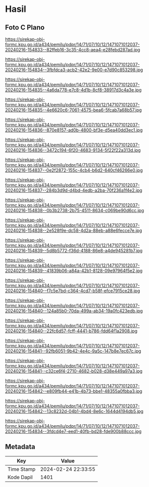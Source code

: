# Hasil

## Foto C Plano

https://sirekap-obj-formc.kpu.go.id/a434/pemilu/pdpr/14/71/07/10/12/1471071012037-20240216-154833--82ffeb16-3c35-4cc8-aea4-e28febd287ad.jpg

https://sirekap-obj-formc.kpu.go.id/a434/pemilu/pdpr/14/71/07/10/12/1471071012037-20240216-154834--3fbfdca3-acb2-42e2-9e00-e7d90c853298.jpg

https://sirekap-obj-formc.kpu.go.id/a434/pemilu/pdpr/14/71/07/10/12/1471071012037-20240216-154835--4a6da778-e7c8-4d1b-8cf8-38917d3c4a3e.jpg

https://sirekap-obj-formc.kpu.go.id/a434/pemilu/pdpr/14/71/07/10/12/1471071012037-20240216-154835--4e6620c6-7061-4575-bea6-5fcab7a68b57.jpg

https://sirekap-obj-formc.kpu.go.id/a434/pemilu/pdpr/14/71/07/10/12/1471071012037-20240216-154836--870e8157-ad0b-4800-bf3e-d5ea40dd3ec1.jpg

https://sirekap-obj-formc.kpu.go.id/a434/pemilu/pdpr/14/71/07/10/12/1471071012037-20240216-154836--3472c194-6f20-4683-9134-5f22f22a313d.jpg

https://sirekap-obj-formc.kpu.go.id/a434/pemilu/pdpr/14/71/07/10/12/1471071012037-20240216-154837--0e2f2872-155c-4cb4-b6d2-640cf46266e0.jpg

https://sirekap-obj-formc.kpu.go.id/a434/pemilu/pdpr/14/71/07/10/12/1471071012037-20240216-154837--284b3d9d-d4bd-4edb-a2ba-70f236a1f4e2.jpg

https://sirekap-obj-formc.kpu.go.id/a434/pemilu/pdpr/14/71/07/10/12/1471071012037-20240216-154838--0b3b2738-2b75-4511-8634-c069be90d6cc.jpg

https://sirekap-obj-formc.kpu.go.id/a434/pemilu/pdpr/14/71/07/10/12/1471071012037-20240216-154838--2e528f9e-dc58-4d2a-88eb-a88e6fecce7e.jpg

https://sirekap-obj-formc.kpu.go.id/a434/pemilu/pdpr/14/71/07/10/12/1471071012037-20240216-154839--5d8b5772-f36d-4188-86e8-a4de945281b7.jpg

https://sirekap-obj-formc.kpu.go.id/a434/pemilu/pdpr/14/71/07/10/12/1471071012037-20240216-154839--41839b06-a84a-42b1-8128-09e97964f5e2.jpg

https://sirekap-obj-formc.kpu.go.id/a434/pemilu/pdpr/14/71/07/10/12/1471071012037-20240216-154840--f7c5e7bd-c364-4cd7-b58f-efce7915ce28.jpg

https://sirekap-obj-formc.kpu.go.id/a434/pemilu/pdpr/14/71/07/10/12/1471071012037-20240216-154840--124a85b0-70da-499a-ab34-19a0fc423edb.jpg

https://sirekap-obj-formc.kpu.go.id/a434/pemilu/pdpr/14/71/07/10/12/1471071012037-20240216-154840--22fc6d57-fcff-4441-b786-fdd64f1a2908.jpg

https://sirekap-obj-formc.kpu.go.id/a434/pemilu/pdpr/14/71/07/10/12/1471071012037-20240216-154841--92fb6051-9b42-4e4c-9a5c-147b8e7ec67c.jpg

https://sirekap-obj-formc.kpu.go.id/a434/pemilu/pdpr/14/71/07/10/12/1471071012037-20240216-154841--c32ce6f4-2710-4682-b028-d38e449a97a3.jpg

https://sirekap-obj-formc.kpu.go.id/a434/pemilu/pdpr/14/71/07/10/12/1471071012037-20240216-154842--e809fb44-e41b-4b73-bbe1-48355a0fbba3.jpg

https://sirekap-obj-formc.kpu.go.id/a434/pemilu/pdpr/14/71/07/10/12/1471071012037-20240216-154842--13c8232d-04b1-4bd4-8e6c-1644d4194db5.jpg

https://sirekap-obj-formc.kpu.go.id/a434/pemilu/pdpr/14/71/07/10/12/1471071012037-20240216-154834--3fdcd4e7-eed1-40fb-bd28-fde900b88ccc.jpg


## Metadata

| Key        | Value               |
| ---------- | ------------------- |
| Time Stamp | 2024-02-24 22:33:55 |
| Kode Dapil | 1401                |



